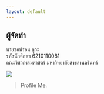 ```yaml
---
layout: default
---
```

## **ผู้จัดทำ**
นายซอฟรอน  กูวะ\
รหัสนักศึกษา 6210110081\
คณะวิศวกรรมศาสตร์ มหาวิทยาลัยสงขลานครินทร์

![](https://scontent.furt1-1.fna.fbcdn.net/v/t1.6435-9/68268748_2414540435305587_2348358576944185344_n.jpg?_nc_cat=104&ccb=1-5&_nc_sid=174925&_nc_ohc=QaiogV0jszYAX-Dh9Na&_nc_ht=scontent.furt1-1.fna&oh=00_AT9t5nKqx4leJ5W28FS6qXi7goCUkloq9W_b_4rA_cYZpA&oe=61DA6E27)

> Profile Me.